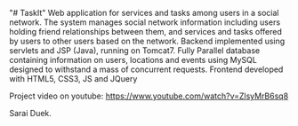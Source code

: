 "# TaskIt" 
Web application for services and tasks among users in a social network. 
The system manages social network information including users holding friend relationships between them, and services and tasks offered by users to other users based on the network.
Backend  implemented using servlets and JSP (Java), running on Tomcat7.
Fully Parallel database containing information on users, locations and events using MySQL designed to withstand a mass of concurrent requests.
Frontend developed with HTML5, CSS3, JS and JQuery

Project video on youtube: https://www.youtube.com/watch?v=ZlsyMrB6sq8

Sarai Duek.

